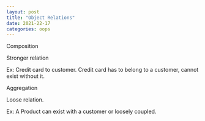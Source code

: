 ```yaml
---
layout: post
title: "Object Relations"
date: 2021-22-17
categories: oops
---
```


Composition 

Stronger relation

Ex: Credit card to customer. 
Credit card has to belong to a customer, cannot exist without it.  

Aggregation

Loose relation.

Ex: A Product can exist with a customer or loosely coupled. 